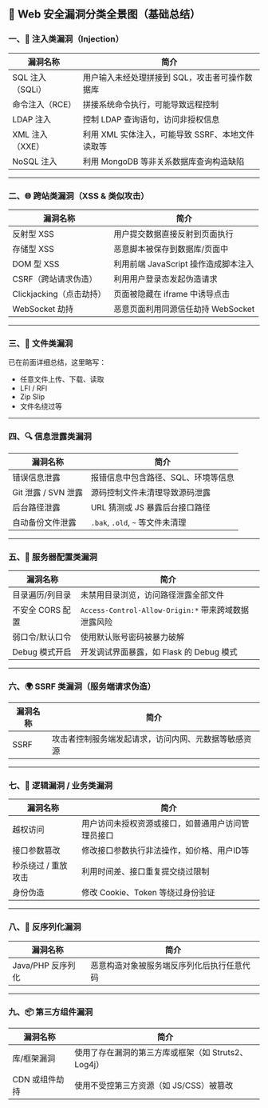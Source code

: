 ## 🧠 Web 安全漏洞分类全景图（基础总结）

### 一、🔌 注入类漏洞（Injection）



| 漏洞名称         | 简介                                             |
| ---------------- | ------------------------------------------------ |
| SQL 注入（SQLi） | 用户输入未经处理拼接到 SQL，攻击者可操作数据库   |
| 命令注入（RCE）  | 拼接系统命令执行，可能导致远程控制               |
| LDAP 注入        | 控制 LDAP 查询语句，访问非授权信息               |
| XML 注入（XXE）  | 利用 XML 实体注入，可能导致 SSRF、本地文件读取等 |
| NoSQL 注入       | 利用 MongoDB 等非关系数据库查询构造缺陷          |

------

### 二、🌐 跨站类漏洞（XSS & 类似攻击）



| 漏洞名称                 | 简介                                 |
| ------------------------ | ------------------------------------ |
| 反射型 XSS               | 用户提交数据直接反射到页面执行       |
| 存储型 XSS               | 恶意脚本被保存到数据库/页面中        |
| DOM 型 XSS               | 利用前端 JavaScript 操作造成脚本注入 |
| CSRF（跨站请求伪造）     | 利用用户登录态发起伪造请求           |
| Clickjacking（点击劫持） | 页面被隐藏在 iframe 中诱导点击       |
| WebSocket 劫持           | 恶意页面利用同源信任劫持 WebSocket   |

------

### 三、📁 文件类漏洞

已在前面详细总结，这里略写：

- 任意文件上传、下载、读取
- LFI / RFI
- Zip Slip
- 文件名绕过等

------

### 四、🔍 信息泄露类漏洞



| 漏洞名称            | 简介                                |
| ------------------- | ----------------------------------- |
| 错误信息泄露        | 报错信息中包含路径、SQL、环境等信息 |
| Git 泄露 / SVN 泄露 | 源码控制文件未清理导致源码泄露      |
| 后台路径泄露        | URL 猜测或 JS 暴露后台接口路径      |
| 自动备份文件泄露    | `.bak`, `.old`, `~` 等文件未清理    |

------

### 五、📡 服务器配置类漏洞



| 漏洞名称         | 简介                                                 |
| ---------------- | ---------------------------------------------------- |
| 目录遍历/列目录  | 未禁用目录浏览，访问路径泄露全部文件                 |
| 不安全 CORS 配置 | `Access-Control-Allow-Origin:*` 带来跨域数据泄露风险 |
| 弱口令/默认口令  | 使用默认账号密码被暴力破解                           |
| Debug 模式开启   | 开发调试界面暴露，如 Flask 的 Debug 模式             |

------

### 六、🌍 SSRF 类漏洞（服务端请求伪造）



| 漏洞名称 | 简介                                                 |
| -------- | ---------------------------------------------------- |
| SSRF     | 攻击者控制服务端发起请求，访问内网、元数据等敏感资源 |

------

### 七、🔧 逻辑漏洞 / 业务类漏洞



| 漏洞名称            | 简介                                               |
| ------------------- | -------------------------------------------------- |
| 越权访问            | 用户访问未授权资源或接口，如普通用户访问管理员接口 |
| 接口参数篡改        | 修改接口参数执行非法操作，如价格、用户ID等         |
| 秒杀绕过 / 重放攻击 | 利用时间差、接口重复提交绕过限制                   |
| 身份伪造            | 修改 Cookie、Token 等绕过身份验证                  |

------

### 八、🧬 反序列化漏洞



| 漏洞名称          | 简介                                       |
| ----------------- | ------------------------------------------ |
| Java/PHP 反序列化 | 恶意构造对象被服务端反序列化后执行任意代码 |

------

### 九、📦 第三方组件漏洞



| 漏洞名称       | 简介                                                |
| -------------- | --------------------------------------------------- |
| 库/框架漏洞    | 使用了存在漏洞的第三方库或框架（如 Struts2、Log4j） |
| CDN 或组件劫持 | 使用不受控第三方资源（如 JS/CSS）被篡改             |